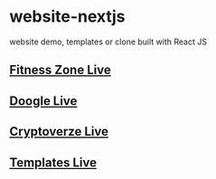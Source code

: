 # website-nextjs
website demo, templates or clone built with React JS

## [Fitness Zone Live](https://fitness-zone-gym.netlify.app/)

## [Doogle Live](https://search-doogle.netlify.app/)

## [Cryptoverze Live](https://cryptoverze.netlify.app/)

## [Templates Live](https://ulrich-tonmoy.github.io/website-reactjs/)